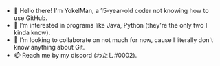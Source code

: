 - 👋 Hello there! I'm YokelMan, a 15-year-old coder not knowing how to use GitHub.
- 👀 I’m interested in programs like Java, Python  (they're the only two I kinda know).
- 💞️ I’m looking to collaborate on not much for now, cause I literally don't know anything about Git.
- 📫 Reach me by my discord (わたし#0002).

<!---
YokelMan/YokelMan is a ✨ special ✨ repository because its `README.md` (this file) appears on your GitHub profile.
You can click the Preview link to take a look at your changes.
--->
